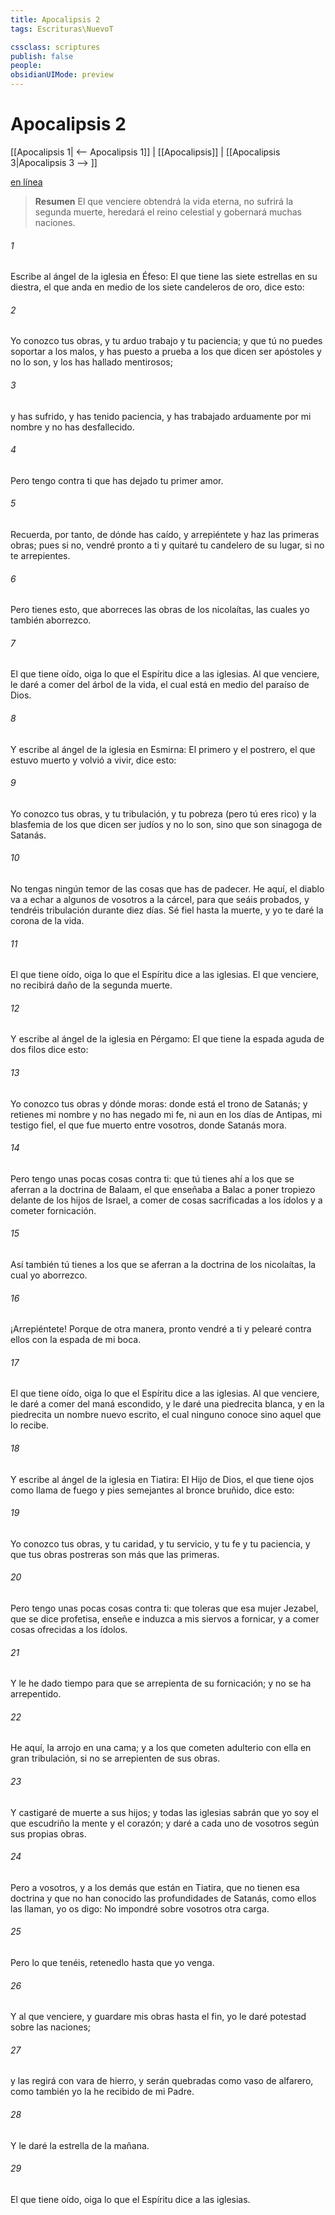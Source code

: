 ```yaml
---
title: Apocalipsis 2
tags: Escrituras\NuevoT

cssclass: scriptures
publish: false
people:
obsidianUIMode: preview
---
```


# Apocalipsis 2
[[Apocalipsis 1| <-- Apocalipsis 1]] | [[Apocalipsis]] | [[Apocalipsis 3|Apocalipsis 3 --> ]]

[en línea](https://churchofjesuschrist.org/study/scriptures/nt/rev/2?lang=spa)

> __Resumen__
El que venciere obtendrá la vida eterna, no sufrirá la segunda muerte, heredará el reino celestial y gobernará muchas naciones.

###### 1 
Escribe al ángel de la iglesia en Éfeso: El que tiene las siete estrellas en su diestra, el que anda en medio de los siete candeleros de oro, dice esto:

###### 2 
Yo conozco tus obras, y tu arduo trabajo y tu paciencia; y que tú no puedes soportar a los malos, y has puesto a prueba a los que dicen ser apóstoles y no lo son, y los has hallado mentirosos;

###### 3 
y has sufrido, y has tenido paciencia, y has trabajado arduamente por mi nombre y no has desfallecido.

###### 4 
Pero tengo contra ti que has dejado tu primer amor.

###### 5 
Recuerda, por tanto, de dónde has caído, y arrepiéntete y haz las primeras obras; pues si no, vendré pronto a ti y quitaré tu candelero de su lugar, si no te arrepientes.

###### 6 
Pero tienes esto, que aborreces las obras de los nicolaítas, las cuales yo también aborrezco.

###### 7 
El que tiene oído, oiga lo que el Espíritu dice a las iglesias. Al que venciere, le daré a comer del árbol de la vida, el cual está en medio del paraíso de Dios.

###### 8 
Y escribe al ángel de la iglesia en Esmirna: El primero y el postrero, el que estuvo muerto y volvió a vivir, dice esto:

###### 9 
Yo conozco tus obras, y tu tribulación, y tu pobreza (pero tú eres rico) y la blasfemia de los que dicen ser judíos y no lo son, sino que son sinagoga de Satanás.

###### 10 
No tengas ningún temor de las cosas que has de padecer. He aquí, el diablo va a echar a algunos de vosotros a la cárcel, para que seáis probados, y tendréis tribulación durante diez días. Sé fiel hasta la muerte, y yo te daré la corona de la vida.

###### 11 
El que tiene oído, oiga lo que el Espíritu dice a las iglesias. El que venciere, no recibirá daño de la segunda muerte.

###### 12 
Y escribe al ángel de la iglesia en Pérgamo: El que tiene la espada aguda de dos filos dice esto:

###### 13 
Yo conozco tus obras y dónde moras: donde está el trono de Satanás; y retienes mi nombre y no has negado mi fe, ni aun en los días de Antipas, mi testigo fiel, el que fue muerto entre vosotros, donde Satanás mora.

###### 14 
Pero tengo unas pocas cosas contra ti: que tú tienes ahí a los que se aferran a la doctrina de Balaam, el que enseñaba a Balac a poner tropiezo delante de los hijos de Israel, a comer de cosas sacrificadas a los ídolos y a cometer fornicación.

###### 15 
Así también tú tienes a los que se aferran a la doctrina de los nicolaítas, la cual yo aborrezco.

###### 16 
¡Arrepiéntete! Porque de otra manera, pronto vendré a ti y pelearé contra ellos con la espada de mi boca.

###### 17 
El que tiene oído, oiga lo que el Espíritu dice a las iglesias. Al que venciere, le daré a comer del maná escondido, y le daré una piedrecita blanca, y en la piedrecita un nombre nuevo escrito, el cual ninguno conoce sino aquel que lo recibe.

###### 18 
Y escribe al ángel de la iglesia en Tiatira: El Hijo de Dios, el que tiene ojos como llama de fuego y pies semejantes al bronce bruñido, dice esto:

###### 19 
Yo conozco tus obras, y tu caridad, y tu servicio, y tu fe y tu paciencia, y que tus obras postreras son más que las primeras.

###### 20 
Pero tengo unas pocas cosas contra ti: que toleras que esa mujer Jezabel, que se dice profetisa, enseñe e induzca a mis siervos a fornicar, y a comer cosas ofrecidas a los ídolos.

###### 21 
Y le he dado tiempo para que se arrepienta de su fornicación; y no se ha arrepentido.

###### 22 
He aquí,  la arrojo en una cama; y a los que cometen adulterio con ella  en gran tribulación, si no se arrepienten de sus obras.

###### 23 
Y castigaré de muerte a sus hijos; y todas las iglesias sabrán que yo soy el que escudriño la mente y el corazón; y daré a cada uno de vosotros según sus propias obras.

###### 24 
Pero a vosotros, y a los demás que están en Tiatira, que no tienen esa doctrina y que no han conocido las profundidades de Satanás, como ellos las llaman, yo os digo: No impondré sobre vosotros otra carga.

###### 25 
Pero lo que tenéis, retenedlo hasta que yo venga.

###### 26 
Y al que venciere, y guardare mis obras hasta el fin, yo le daré potestad sobre las naciones;

###### 27 
y las regirá con vara de hierro, y serán quebradas como vaso de alfarero, como también yo la he recibido de mi Padre.

###### 28 
Y le daré la estrella de la mañana.

###### 29 
El que tiene oído, oiga lo que el Espíritu dice a las iglesias.

